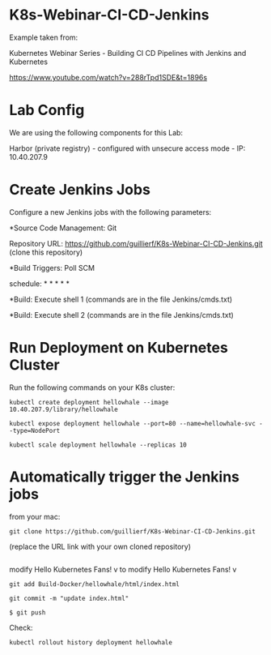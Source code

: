 # K8s-Webinar-CI-CD-Jenkins

Example taken from:

Kubernetes Webinar Series - Building CI CD Pipelines with Jenkins and Kubernetes

https://www.youtube.com/watch?v=288rTpd1SDE&t=1896s

# Lab Config
We are using the following components for this Lab:

Harbor (private registry) - configured with unsecure access mode - IP: 10.40.207.9

# Create Jenkins Jobs

Configure a new Jenkins jobs with the following parameters:

*Source Code Management: Git

Repository URL: https://github.com/guillierf/K8s-Webinar-CI-CD-Jenkins.git (clone this repository)

*Build Triggers: Poll SCM

schedule: * * * * *

*Build: Execute shell 1 (commands are in the file Jenkins/cmds.txt)

*Build: Execute shell 2 (commands are in the file Jenkins/cmds.txt)


# Run Deployment on Kubernetes Cluster

Run the following commands on your K8s cluster:

```
kubectl create deployment hellowhale --image 10.40.207.9/library/hellowhale
```

```
kubectl expose deployment hellowhale --port=80 --name=hellowhale-svc --type=NodePort
```

```
kubectl scale deployment hellowhale --replicas 10
```

# Automatically trigger the Jenkins jobs

from your mac:

```
git clone https://github.com/guillierf/K8s-Webinar-CI-CD-Jenkins.git
```
(replace the URL link with your own cloned repository)

```vi Build-Docker/hellowhale/html/index.html
```

modify Hello Kubernetes Fans! v<X> to modify Hello Kubernetes Fans! v<Y>

```
git add Build-Docker/hellowhale/html/index.html
```

```
git commit -m "update index.html"
```

```
$ git push
```

Check:
```
kubectl rollout history deployment hellowhale
```
